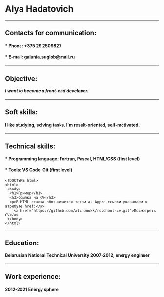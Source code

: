 # **Alya Hadatovich**
***
## **Contacts for communication:**
#### * Phone: +375 29 2509827
#### * E-mail: galunia_suglob@mail.ru
***
## **Objective:**
#### *I want to become a front-end developer.*
***
## **Soft skills:**
#### I like studying, solving tasks. I'm result-oriented, self-motivated.


***

## **Technical skills:** 
#### * Programming language: Fortran, Pascal, HTML/CSS (first level)
#### * Tools: VS Code, Git (first level) 

```
<!DOCTYPE html>
<html>
 <body>
  <h1>Пример</h1>
  <h3>Ссылка на CV</h3>
  <p>В HTML ссылка обозначается тегом а. Адрес ссылки указываем в атрибуте href:</p>
    <a href="https://github.com/alchonokk/rsschool-cv.git">Посмотреть CV</a>
 </body>
</html>
```
***
## **Education:**
#### Belarusian National Technical University 2007-2012, energy engineer

***
## **Work experience:**
#### 2012-2021 Energy sphere
